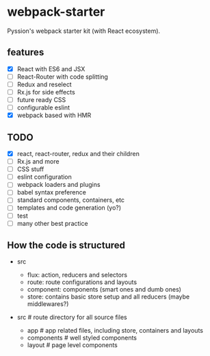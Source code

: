 # webpack-starter

Pyssion's webpack starter kit (with React ecosystem).


## features

- [x] React with ES6 and JSX
- [ ] React-Router with code splitting
- [ ] Redux and reselect
- [ ] Rx.js for side effects
- [ ] future ready CSS
- [ ] configurable eslint
- [x] webpack based with HMR

## TODO

- [x] react, react-router, redux and their children
- [ ] Rx.js and more
- [ ] CSS stuff
- [ ] eslint configuration
- [ ] webpack loaders and plugins
- [ ] babel syntax preference
- [ ] standard components, containers, etc
- [ ] templates and code generation (yo?)
- [ ] test
- [ ] many other best practice

## How the code is structured

- src
  - flux: action, reducers and selectors
  - route: route configurations and layouts
  - component: components (smart ones and dumb ones)
  - store: contains basic store setup and all reducers (maybe middlewares?)

- src # route directory for all source files
  - app # app related files, including store, containers and layouts
  - components # well styled components
  - layout # page level components
